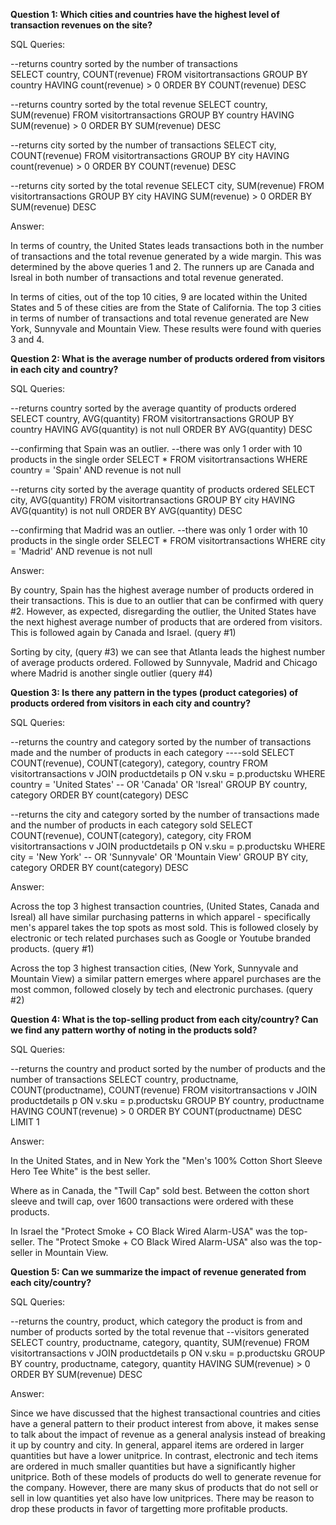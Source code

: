  **Question 1: Which cities and countries have the highest level of transaction revenues on the site?**

SQL Queries:

--returns country sorted by the number of transactions 	
 	SELECT country, COUNT(revenue)
	FROM visitortransactions
	GROUP BY country
	HAVING count(revenue) > 0
	ORDER BY COUNT(revenue) DESC

--returns country sorted by the total revenue 
	SELECT country, SUM(revenue)
	FROM visitortransactions
	GROUP BY country
	HAVING SUM(revenue) > 0
	ORDER BY SUM(revenue) DESC

--returns city sorted by the number of transactions
	SELECT city, COUNT(revenue)
	FROM visitortransactions
	GROUP BY city
	HAVING count(revenue) > 0
	ORDER BY COUNT(revenue) DESC

--returns city sorted by the total revenue
	SELECT city, SUM(revenue)
	FROM visitortransactions
	GROUP BY city
	HAVING SUM(revenue) > 0
	ORDER BY SUM(revenue) DESC

Answer:

In terms of country, the United States leads transactions both in the number of transactions and the total revenue generated by a wide margin. This was determined by the above queries 1 and 2. The runners up are Canada and Isreal in both number of transactions and total revenue generated.

In terms of cities, out of the top 10 cities, 9 are located within the United States and 5 of these cities are from the State of California. The top 3 cities in terms of number of transactions and total revenue generated are New York, Sunnyvale and Mountain View. These results were found with queries 3 and 4.




**Question 2: What is the average number of products ordered from visitors in each city and country?**

SQL Queries:

--returns country sorted by the average quantity of products ordered
	SELECT country, AVG(quantity)
	FROM visitortransactions
	GROUP BY country
	HAVING AVG(quantity) is not null
	ORDER BY AVG(quantity) DESC

--confirming that Spain was an outlier. 
--there was only 1 order with 10 products in the single order
	SELECT * 
	FROM visitortransactions
	WHERE 	country = 'Spain' AND
		revenue is not null

--returns city sorted by the average quantity of products ordered
	SELECT city, AVG(quantity)
	FROM visitortransactions
	GROUP BY city
	HAVING AVG(quantity) is not null
	ORDER BY AVG(quantity) DESC

--confirming that Madrid was an outlier. 
--there was only 1 order with 10 products in the single order
	SELECT * 
	FROM visitortransactions
	WHERE 	city = 'Madrid' AND
		revenue is not null
  
Answer:

By country, Spain has the highest average number of products ordered in their transactions. This is due to an outlier that can be confirmed with query #2. However, as expected, disregarding the outlier, the United States have the next highest average number of products that are ordered from visitors. This is followed again by Canada and Israel. (query #1)

Sorting by city, (query #3) we can see that Atlanta leads the highest number of average products ordered. Followed by Sunnyvale, Madrid and Chicago where Madrid is another single outlier (query #4)




**Question 3: Is there any pattern in the types (product categories) of products ordered from visitors in each city and country?**

SQL Queries:

--returns the country and category sorted by the number of transactions made and the number of products in each category ----sold
	SELECT COUNT(revenue), COUNT(category), category, country
	FROM visitortransactions v
	JOIN productdetails p ON v.sku = p.productsku
	WHERE country = 'United States' 		-- OR 'Canada' OR 'Isreal'
	GROUP BY country, category
	ORDER BY count(category) DESC

--returns the city and category sorted by the number of transactions made and the number of products in each category sold
	SELECT COUNT(revenue), COUNT(category), category, city
	FROM visitortransactions v
	JOIN productdetails p ON v.sku = p.productsku
	WHERE city = 'New York' 			-- OR 'Sunnyvale' OR 'Mountain View'
	GROUP BY city, category
	ORDER BY count(category) DESC

Answer:

Across the top 3 highest transaction countries, (United States, Canada and Isreal) all have similar purchasing patterns in which apparel - specifically men's apparel takes the top spots as most sold. This is followed closely by electronic or tech related purchases such as Google or Youtube branded products. (query #1)

Across the top 3 highest transaction cities, (New York, Sunnyvale and Mountain View) a similar pattern emerges where apparel purchases are the most common, followed closely by tech and electronic purchases. (query #2)




**Question 4: What is the top-selling product from each city/country? Can we find any pattern worthy of noting in the products sold?**


SQL Queries:

--returns the country and product sorted by the number of products and the number of transactions
	SELECT country, productname, COUNT(productname), COUNT(revenue)
	FROM visitortransactions v
	JOIN productdetails p ON v.sku = p.productsku
	GROUP BY country, productname
	HAVING COUNT(revenue) > 0
	ORDER BY COUNT(productname) DESC
	LIMIT 1

Answer:

In the United States, and in New York the "Men's 100% Cotton Short Sleeve Hero Tee White" is the best seller. 

Where as in Canada, the "Twill Cap" sold best. Between the cotton short sleeve and twill cap, over 1600 transactions were ordered with these products.

In Israel the "Protect Smoke + CO Black Wired Alarm-USA" was the top-seller. The "Protect Smoke + CO Black Wired Alarm-USA" also was the top-seller in Mountain View. 




**Question 5: Can we summarize the impact of revenue generated from each city/country?**

SQL Queries:

--returns the country, product, which category the product is from and number of products sorted by the total revenue that --visitors generated
	SELECT country, productname, category, quantity, SUM(revenue)
	FROM visitortransactions v
	JOIN productdetails p ON v.sku = p.productsku
	GROUP BY country, productname, category, quantity
	HAVING SUM(revenue) > 0
	ORDER BY SUM(revenue) DESC

Answer:

Since we have discussed that the highest transactional countries and cities have a general pattern to their product interest from above, it makes sense to talk about the impact of revenue as a general analysis instead of breaking it up by country and city. In general, apparel items are ordered in larger quantities but have a lower unitprice. In contrast, electronic and tech items are ordered in much smaller quantities but have a significantly higher unitprice. Both of these models of products do well to generate revenue for the company. However, there are many skus of products that do not sell or sell in low quantities yet also have low unitprices. There may be reason to drop these products in favor of targetting more profitable products. 
